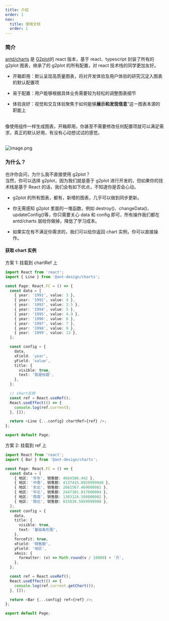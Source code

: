 ```yaml
---
title: 介绍
order: 1
nav:
  title: 使用文档
  order: 1
---
```


### 简介

[antd/charts](https://github.com/ant-design/ant-design-charts) 是 [G2plot](https://antv-g2plot.gitee.io/zh/examples/gallery)的 react 版本，基于 react、typescript 封装了所有的 g2plot 图表，继承了的 g2plot 的所有配置，对 react 技术栈的同学更加友好。

- 开箱即用：默认呈现高质量图表，将对开发体验及用户体验的研究沉淀入图表的默认配置项

- 易于配置：用户能够根据具体业务需要较为轻松的调整图表细节

- 体验良好：视觉和交互体验聚焦于如何能够**展示和发现信息**"这一图表本源的职能上

<br /> 像使用组件一样生成图表，开箱即用，你甚至不需要修改任何配置项就可以满足需求，真正的默认好用，有没有心动想试试的感觉。

<br />![image.png](https://intranetproxy.alipay.com/skylark/lark/0/2020/png/208487/1586836312040-340d7971-1ac7-4ee6-af81-e2cae2b05963.png#align=left&display=inline&height=951&name=image.png&originHeight=1901&originWidth=2000&size=968667&status=done&style=none&width=1000)

### 为什么？

也许你会问，为什么我不直接使用 g2plot？<br />当然，你可以选择 g2plot，因为我们就是基于 g2plot 进行开发的，但如果你的技术栈是基于 React 的话，我们会有如下优点，不知道你是否会心动。

- g2plot 的所有图表，都有，新增的图表，几乎可以做到同步更新。

- 你无需感知 g2plot 里面的一堆函数，例如 destroy()、changeData()、updateConfig()等，你只需要关心 data 和 config 即可，所有操作我们都在 antd/charts 层给你做掉，降低了学习成本。

- 如果实在有不满足你需求的，我们可以给你返回 chart 实例，你可以直接操作。

#### 获取 chart 实例

方案 1: 挂载到 chartRef 上

```typescript
import React from 'react';
import { Line } from '@ant-design/charts';

const Page: React.FC = () => {
  const data = [
    { year: '1991', value: 3 },
    { year: '1992', value: 4 },
    { year: '1993', value: 3.5 },
    { year: '1994', value: 5 },
    { year: '1995', value: 4.9 },
    { year: '1996', value: 6 },
    { year: '1997', value: 7 },
    { year: '1998', value: 9 },
    { year: '1999', value: 13 },
  ];

  const config = {
    data,
    xField: 'year',
    yField: 'value',
    title: {
      visible: true,
      text: '我是标题',
    },
  };

  // chart实例
  const ref = React.useRef();
  React.useEffect(() => {
    console.log(ref.current);
  }, []);

  return <Line {...config} chartRef={ref} />;
};

export default Page;
```

方案 2: 挂载到 ref 上

```typescript
import React from 'react';
import { Bar } from '@ant-design/charts';

const Page: React.FC = () => {
  const data = [
    { 地区: '华东', 销售额: 4684506.442 },
    { 地区: '中南', 销售额: 4137415.0929999948 },
    { 地区: '东北', 销售额: 2681567.469000001 },
    { 地区: '华北', 销售额: 2447301.017000004 },
    { 地区: '西南', 销售额: 1303124.508000002 },
    { 地区: '西北', 销售额: 815039.5959999998 },
  ];
  const config = {
    data,
    title: {
      visible: true,
      text: '基础条形图',
    },
    forceFit: true,
    xField: '销售额',
    yField: '地区',
    xAxis: {
      formatter: (v) => Math.round(v / 10000) + '万',
    },
  };

  const ref = React.useRef();
  React.useEffect(() => {
    console.log(ref.current.getChart());
  }, []);

  return <Bar {...config} ref={ref} />;
};

export default Page;
```

